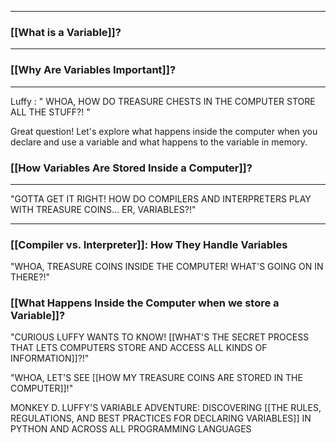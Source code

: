 
---
### [[What is a Variable]]?
---
### [[Why Are Variables Important]]?
---
Luffy : " WHOA, HOW DO TREASURE CHESTS IN THE COMPUTER STORE ALL THE STUFF?! "

Great question! Let's explore what happens inside the computer when you declare and use a variable and what happens to the variable in memory.
### [[How Variables Are Stored Inside a Computer]]?
---

"GOTTA GET IT RIGHT! HOW DO COMPILERS AND INTERPRETERS PLAY WITH TREASURE COINS... ER, VARIABLES?!"

---

### [[Compiler vs. Interpreter]]: How They Handle Variables

"WHOA, TREASURE COINS INSIDE THE COMPUTER! WHAT'S GOING ON IN THERE?!"

### [[What Happens Inside the Computer when we store a Variable]]?



"CURIOUS LUFFY WANTS TO KNOW! [[WHAT'S THE SECRET PROCESS THAT LETS COMPUTERS  STORE AND ACCESS ALL KINDS OF INFORMATION]]?!"




"WHOA, LET'S SEE [[HOW MY TREASURE COINS ARE STORED IN THE COMPUTER]]!"





MONKEY D. LUFFY'S VARIABLE ADVENTURE: DISCOVERING [[THE RULES, REGULATIONS, AND BEST PRACTICES FOR DECLARING VARIABLES]] IN PYTHON AND ACROSS ALL PROGRAMMING LANGUAGES

